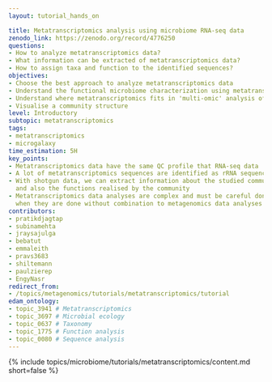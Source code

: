 ```yaml
---
layout: tutorial_hands_on

title: Metatranscriptomics analysis using microbiome RNA-seq data
zenodo_link: https://zenodo.org/record/4776250
questions:
- How to analyze metatranscriptomics data?
- What information can be extracted of metatranscriptomics data?
- How to assign taxa and function to the identified sequences?
objectives:
- Choose the best approach to analyze metatranscriptomics data
- Understand the functional microbiome characterization using metatranscriptomic results
- Understand where metatranscriptomics fits in 'multi-omic' analysis of microbiomes
- Visualise a community structure
level: Introductory
subtopic: metatranscriptomics
tags:
- metatranscriptomics
- microgalaxy
time_estimation: 5H
key_points:
- Metatranscriptomics data have the same QC profile that RNA-seq data
- A lot of metatranscriptomics sequences are identified as rRNA sequences
- With shotgun data, we can extract information about the studied community structure
  and also the functions realised by the community
- Metatranscriptomics data analyses are complex and must be careful done, specially
  when they are done without combination to metagenomics data analyses
contributors:
- pratikdjagtap
- subinamehta
- jraysajulga
- bebatut
- emmaleith
- pravs3683
- shiltemann
- paulzierep
- EngyNasr
redirect_from:
- /topics/metagenomics/tutorials/metatranscriptomics/tutorial
edam_ontology:
- topic_3941 # Metatranscriptomics
- topic_3697 # Microbial ecology
- topic_0637 # Taxonomy
- topic_1775 # Function analysis
- topic_0080 # Sequence analysis
---
```


{% include topics/microbiome/tutorials/metatranscriptomics/content.md short=false %}
